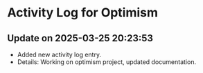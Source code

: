 # Activity Log for Optimism

## Update on 2025-03-25 20:23:53
- Added new activity log entry.
- Details: Working on optimism project, updated documentation.

